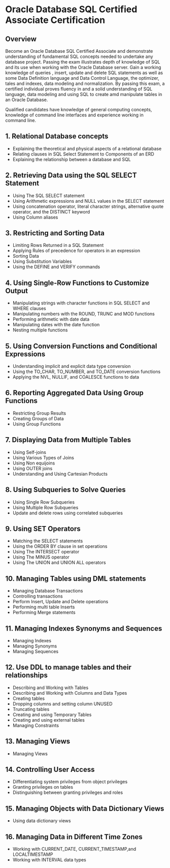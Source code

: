 # Oracle Database SQL Certified Associate Certification

## Overview
Become an Oracle Database SQL Certified Associate and demonstrate understanding of fundamental SQL concepts needed to undertake any database project. Passing the exam illustrates depth of knowledge of SQL and its use when working with the Oracle Database server. Gain a working knowledge of queries , insert, update and delete SQL statements as well as some Data Definition language and Data Control Language, the optimizer, tales and indexes, data modeling and normalization. By passing this exam, a certified individual proves fluency in and a solid understanding of SQL language, data modeling and using SQL to create amd manipulate tables in an Oracle Database.
 
Qualified candidates have knowledge of general computing concepts, knowledge of command line interfaces and experience working in command line.

## 1. Relational Database concepts

- Explaining the theoretical and physical aspects of a relational database
- Relating clauses in SQL Select Statement to Components of an ERD
- Explaining the relationship between a database and SQL

## 2. Retrieving Data using the SQL SELECT Statement

- Using The SQL SELECT statement
- Using Arithmetic expressions and NULL values in the SELECT statement
- Using concatenation operator, literal character strings, alternative quote operator, and the DISTINCT keyword
- Using Column aliases

## 3. Restricting and Sorting Data

- Limiting Rows Returned in a SQL Statement
- Applying Rules of precedence for operators in an expression
- Sorting Data
- Using Substitution Variables
- Using the DEFINE and VERIFY commands

## 4. Using Single-Row Functions to Customize Output

- Manipulating strings with character functions in SQL SELECT and WHERE clauses
- Manipulating numbers with the ROUND, TRUNC and MOD functions
- Performing arithmetic with date data
- Manipulating dates with the date function
- Nesting multiple functions

## 5. Using Conversion Functions and Conditional Expressions

- Understanding implicit and explicit data type conversion
- Using the TO_CHAR, TO_NUMBER, and TO_DATE conversion functions
- Applying the NVL, NULLIF, and COALESCE functions to data

## 6. Reporting Aggregated Data Using Group Functions

- Restricting Group Results
- Creating Groups of Data
- Using Group Functions

## 7. Displaying Data from Multiple Tables

- Using Self-joins
- Using Various Types of Joins
- Using Non equijoins
- Using OUTER joins
- Understanding and Using Cartesian Products

## 8. Using Subqueries to Solve Queries

- Using Single Row Subqueries
- Using Multiple Row Subqueries
- Update and delete rows using correlated subqueries

## 9. Using SET Operators

- Matching the SELECT statements
- Using the ORDER BY clause in set operations
- Using The INTERSECT operator
- Using The MINUS operator
- Using The UNION and UNION ALL operators

## 10. Managing Tables using DML statements

- Managing Database Transactions
- Controlling transactions
- Perform Insert, Update and Delete operations
- Performing multi table Inserts
- Performing Merge statements

## 11. Managing Indexes Synonyms and Sequences

- Managing Indexes
- Managing Synonyms
- Managing Sequences

## 12. Use DDL to manage tables and their relationships

- Describing and Working with Tables
- Describing and Working with Columns and Data Types
- Creating tables
- Dropping columns and setting column UNUSED
- Truncating tables
- Creating and using Temporary Tables
- Creating and using external tables
- Managing Constraints

## 13. Managing Views

- Managing Views

## 14. Controlling User Access

- Differentiating system privileges from object privileges
- Granting privileges on tables
- Distinguishing between granting privileges and roles

## 15. Managing Objects with Data Dictionary Views

- Using data dictionary views

## 16. Managing Data in Different Time Zones

- Working with CURRENT_DATE, CURRENT_TIMESTAMP,and LOCALTIMESTAMP
- Working with INTERVAL data types

